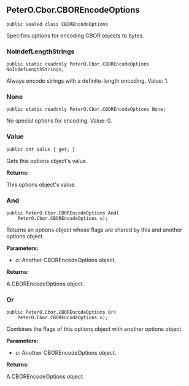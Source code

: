 ## PeterO.Cbor.CBOREncodeOptions

    public sealed class CBOREncodeOptions

Specifies options for encoding CBOR objects to bytes.

### NoIndefLengthStrings

    public static readonly PeterO.Cbor.CBOREncodeOptions NoIndefLengthStrings;

Always encode strings with a definite-length encoding. Value: 1.

### None

    public static readonly PeterO.Cbor.CBOREncodeOptions None;

No special options for encoding. Value: 0.

### Value

    public int Value { get; }

Gets this options object's value.

<b>Returns:</b>

This options object's value.

### And

    public PeterO.Cbor.CBOREncodeOptions And(
        PeterO.Cbor.CBOREncodeOptions o);

Returns an options object whose flags are shared by this and another options object.

<b>Parameters:</b>

 * <i>o</i>: Another CBOREncodeOptions object.

<b>Returns:</b>

A CBOREncodeOptions object.

### Or

    public PeterO.Cbor.CBOREncodeOptions Or(
        PeterO.Cbor.CBOREncodeOptions o);

Combines the flags of this options object with another options object.

<b>Parameters:</b>

 * <i>o</i>: Another CBOREncodeOptions object.

<b>Returns:</b>

A CBOREncodeOptions object.
